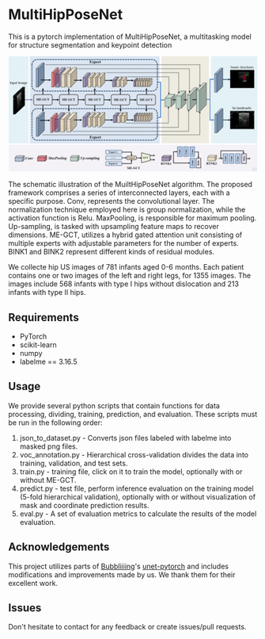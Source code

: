 # MultiHipPoseNet

This is a pytorch implementation of MultiHipPoseNet, a multitasking model for structure segmentation and keypoint detection

![image](https://github.com/Starsmmm/MultiHipPoseNet/blob/main/MultiHipPoseNet/nets/schematic%20illustration.png)

The schematic illustration of the MuiltHipPoseNet algorithm. The proposed framework comprises a series of interconnected layers, each with a specific purpose. Conv, represents the convolutional layer. The normalization technique employed here is group normalization, while the activation function is Relu. MaxPooling, is responsible for maximum pooling. Up-sampling, is tasked with upsampling feature maps to recover dimensions. ME-GCT, utilizes a hybrid gated attention unit consisting of multiple experts with adjustable parameters for the number of experts. BINK1 and BINK2 represent different kinds of residual modules.

We collecte hip US images of 781 infants aged 0-6 months. Each patient contains one or two images of the left and right legs, for 1355 
images. The images include 568 infants with type I hips without dislocation and 213 infants with type II hips.

## Requirements

* PyTorch
* scikit-learn
* numpy
* labelme == 3.16.5

## Usage

We provide several python scripts that contain functions for data processing, dividing, training, prediction, and evaluation. These scripts must be run in the following order:

1. json_to_dataset.py - Converts json files labeled with labelme into masked png files.
2. voc_annotation.py - Hierarchical cross-validation divides the data into training, validation, and test sets.
3. train.py - training file, click on it to train the model, optionally with or without ME-GCT.
4. predict.py - test file, perform inference evaluation on the training model (5-fold hierarchical validation), optionally with or without visualization of mask and coordinate prediction results.
5. eval.py - A set of evaluation metrics to calculate the results of the model evaluation.

## Acknowledgements

This project utilizes parts of [Bubbliiiing](https://github.com/Bubbliiiing)'s [unet-pytorch](https://github.com/bubbliiiing/unet-pytorch) and includes modifications and improvements made by us. We thank them for their excellent work.

## Issues

Don't hesitate to contact for any feedback or create issues/pull requests.
